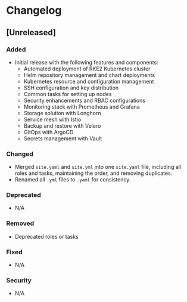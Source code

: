 # Changelog

## [Unreleased]

### Added
- Initial release with the following features and components:
  - Automated deployment of RKE2 Kubernetes cluster
  - Helm repository management and chart deployments
  - Kubernetes resource and configuration management
  - SSH configuration and key distribution
  - Common tasks for setting up nodes
  - Security enhancements and RBAC configurations
  - Monitoring stack with Prometheus and Grafana
  - Storage solution with Longhorn
  - Service mesh with Istio
  - Backup and restore with Velero
  - GitOps with ArgoCD
  - Secrets management with Vault

### Changed
- Merged `site.yaml` and `site.yml` into one `site.yaml` file, including all roles and tasks, maintaining the order, and removing duplicates.
- Renamed all `.yml` files to `.yaml` for consistency.

### Deprecated
- N/A

### Removed
- Deprecated roles or tasks

### Fixed
- N/A

### Security
- N/A
